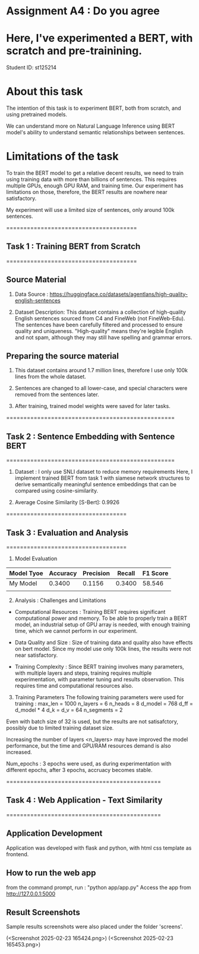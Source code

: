 # Assignment A4 : Do you agree
# Here, I've experimented a BERT, with scratch and pre-trainining.
Student ID: st125214

# About this task
The intention of this task is to experiment BERT, both from scratch, and using pretrained models.

We can understand more on Natural Language Inference using BERT model's ability to understand semantic relationships between sentences.

# Limitations of the task
To train the BERT model to get a relative decent results, we need to train using training data with more than billions of sentences.
This requires multiple GPUs, enough GPU RAM, and training time.
Our experiment has limitations on those, therefore, the BERT results are nowhere near satisfactory.

My experiment will use a limited size of sentences, only around 100k sentences.


======================================
## Task 1 : Training BERT from Scratch
======================================
## Source Material
1. Data Source : https://huggingface.co/datasets/agentlans/high-quality-english-sentences

2. Dataset Description: 
This dataset contains a collection of high-quality English sentences sourced from C4 and FineWeb (not FineWeb-Edu). The sentences have been carefully filtered and processed to ensure quality and uniqueness.
"High-quality" means they're legible English and not spam, although they may still have spelling and grammar errors.
   
## Preparing the source material
1. This dataset contains around 1.7 million lines, therefore I use only 100k lines from the whole dataset.

2. Sentences are changed to all lower-case, and special characters were removed from the sentences later.

3. After training, trained model weights were saved for later tasks.

=================================================
## Task 2 : Sentence Embedding with Sentence BERT
================================================= 
1. Dataset : I only use SNLI dataset to reduce memory requirements
Here, I implement trained BERT from task 1 with siamese network structures to derive semantically meaningful sentence embeddings that can be compared using cosine-similarity.

2. Average Cosine Similarity [S-Bert]: 0.9926
 
===================================
## Task 3 : Evaluation and Analysis
===================================

1. Model Evaluation

| Model Tyoe      | Accuracy | Precision | Recall | F1 Score |
|-----------------|----------|-----------|--------|----------|
| My Model        | 0.3400| 0.1156 | 0.3400| 58.546 | 0.1725  |
|                 |       |        |       |        |         |


2. Analysis : Challenges and Limitations
- Computational Resources : Training BERT requires significant computational power and memory. To be able to properly train a BERT model, an industrial setup of GPU array is needed, with enough training time, which we cannot perform in our experiment.

- Data Quality and Size : Size of training data and quality also have effects on bert model. Since my model use only 100k lines, the results were not near satisfactory.

- Training Complexity : Since BERT training involves many parameters, with multiple layers and steps, training requires multiple experimentation, with parameter tuning and results observation. This requires time and computational resources also.

3. Training Parameters
The following training parameters were used for training :
    max_len = 1000
    n_layers = 6
    n_heads = 8
    d_model = 768
    d_ff = d_model * 4
    d_k = d_v = 64
    n_segments = 2

Even with batch size of 32 is used, but the results are not satisafctory, possibly due to limited training dataset size.

Increasing the number of layers <n_layers> may have improved the model performance, but the time and GPU/RAM resources demand is also increased.

Num_epochs : 3 epochs were used, as during experimentation with different epochs, after 3 epochs, accruacy becomes stable.


=============================================
## Task 4 : Web Application - Text Similarity
=============================================
## Application Development
Application was developed with flask and python, with html css template as frontend.

## How to run the web app
from the command prompt, run : "python app/app.py"
Access the app from http://127.0.0.1:5000

## Result Screenshots
Sample results screenshots were also placed under the folder 'screens'.

(<Screenshot 2025-02-23 165424.png>)
(<Screenshot 2025-02-23 165453.png>)
